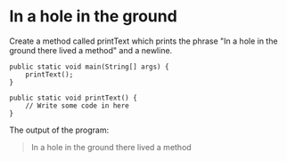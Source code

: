 # In a hole in the ground

Create a method called printText which prints the phrase "In a hole in the ground there lived a method" and a newline.

```
public static void main(String[] args) {
    printText();
}

public static void printText() {
    // Write some code in here
}
```

The output of the program:
>In a hole in the ground there lived a method